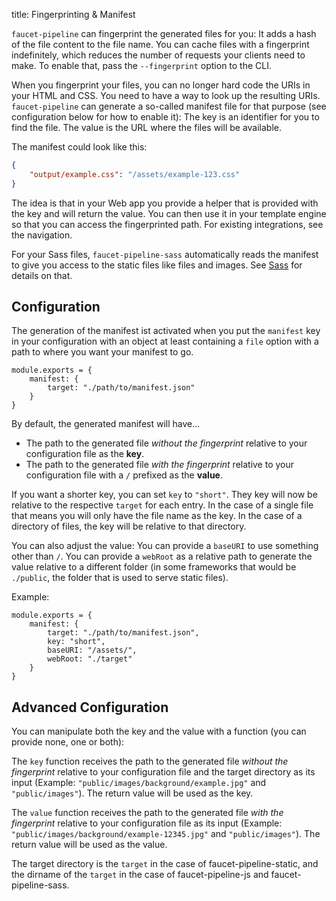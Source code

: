 title: Fingerprinting & Manifest


`faucet-pipeline` can fingerprint the generated files for you: It adds a hash of
the file content to the file name. You can cache files with a fingerprint
indefinitely, which reduces the number of requests your clients need to make. To
enable that, pass the `--fingerprint` option to the CLI.

When you fingerprint your files, you can no longer hard code the URIs in your
HTML and CSS. You need to have a way to look up the resulting URIs.
`faucet-pipeline` can generate a so-called manifest file for that purpose (see
configuration below for how to enable it): The key is an identifier for you to
find the file. The value is the URL where the files will be available.

The manifest could look like this:

```json
{
    "output/example.css": "/assets/example-123.css"
}
```

The idea is that in your Web app you provide a helper that is provided with the
key and will return the value. You can then use it in your template engine so
that you can access the fingerprinted path. For existing integrations, see the
navigation.

For your Sass files, `faucet-pipeline-sass` automatically reads the manifest to
give you access to the static files like files and images. See [Sass](/sass) for
details on that.

## Configuration

The generation of the manifest ist activated when you put the `manifest` key in
your configuration with an object at least containing a `file` option with a
path to where you want your manifest to go.

```
module.exports = {
    manifest: {
        target: "./path/to/manifest.json"
    }
}
```

By default, the generated manifest will have...

* The path to the generated file *without the fingerprint* relative to your
  configuration file as the **key**.
* The path to the generated file *with the fingerprint* relative to your
  configuration file with a `/` prefixed as the **value**.

If you want a shorter key, you can set `key` to `"short"`. They key will now be
relative to the respective `target` for each entry. In the case of a single
file that means you will only have the file name as the key. In the case of a
directory of files, the key will be relative to that directory.

You can also adjust the value: You can provide a `baseURI` to use something
other than `/`. You can provide a `webRoot` as a relative path to generate the
value relative to a different folder (in some frameworks that would be
`./public`, the folder that is used to serve static files).

Example:

```
module.exports = {
    manifest: {
        target: "./path/to/manifest.json",
        key: "short",
        baseURI: "/assets/",
        webRoot: "./target"
    }
}
```

## Advanced Configuration

You can manipulate both the key and the value with a function (you can provide
none, one or both):

The `key` function receives the path to the generated file *without the
fingerprint* relative to your configuration file and the target directory as its
input (Example: `"public/images/background/example.jpg"` and `"public/images"`).
The return value will be used as the key.

The `value` function receives the path to the generated file *with the
fingerprint* relative to your configuration file as its input (Example:
`"public/images/background/example-12345.jpg"` and `"public/images"`). The
return value will be used as the value.

The target directory is the `target` in the case of faucet-pipeline-static, and
the dirname of the `target` in the case of faucet-pipeline-js and
faucet-pipeline-sass.
